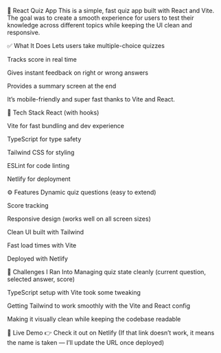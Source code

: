🧠 React Quiz App
This is a simple, fast quiz app built with React and Vite. The goal was to create a smooth experience for users to test their knowledge across different topics while keeping the UI clean and responsive.

✅ What It Does
Lets users take multiple-choice quizzes

Tracks score in real time

Gives instant feedback on right or wrong answers

Provides a summary screen at the end

It’s mobile-friendly and super fast thanks to Vite and React.

🧱 Tech Stack
React (with hooks)

Vite for fast bundling and dev experience

TypeScript for type safety

Tailwind CSS for styling

ESLint for code linting

Netlify for deployment

⚙️ Features
Dynamic quiz questions (easy to extend)

Score tracking

Responsive design (works well on all screen sizes)

Clean UI built with Tailwind

Fast load times with Vite

Deployed with Netlify

🧩 Challenges I Ran Into
Managing quiz state cleanly (current question, selected answer, score)

TypeScript setup with Vite took some tweaking

Getting Tailwind to work smoothly with the Vite and React config

Making it visually clean while keeping the codebase readable

🚀 Live Demo
👉 Check it out on Netlify
(If that link doesn’t work, it means the name is taken — I’ll update the URL once deployed)
